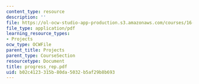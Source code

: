 ```yaml
---
content_type: resource
description: ''
file: https://ol-ocw-studio-app-production.s3.amazonaws.com/courses/16-622-experimental-projects-ii-fall-2003/b02c4123315b80da5032b5af29b8b693_progress_rep.pdf
file_type: application/pdf
learning_resource_types:
- Projects
ocw_type: OCWFile
parent_title: Projects
parent_type: CourseSection
resourcetype: Document
title: progress_rep.pdf
uid: b02c4123-315b-80da-5032-b5af29b8b693
---
```


